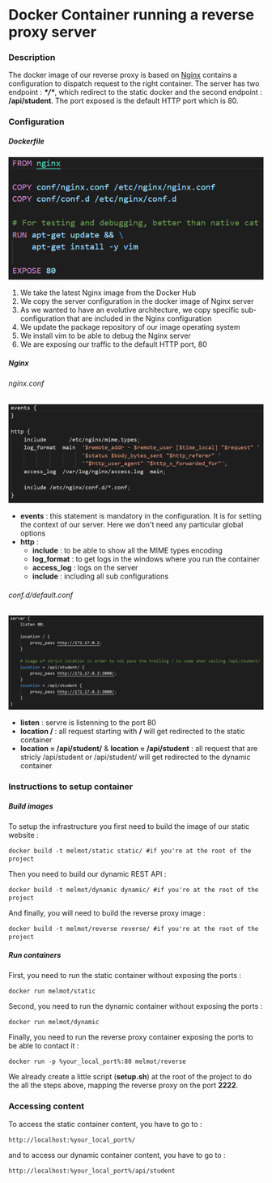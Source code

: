 # Docker Container running a reverse proxy server

### Description

The docker image of our reverse proxy is based on [Nginx](https://hub.docker.com/_/nginx) contains a configuration to dispatch request to the right container. The server has two endpoint : ***\*/\****, which redirect to the static docker and the second endpoint : **/api/student**. The port exposed is the default HTTP port which is 80.

### Configuration	

##### Dockerfile

![](img/dockerfile.PNG)

1. We take the latest Nginx image from the Docker Hub
2. We copy the server configuration in the docker image of Nginx server
3. As we wanted to have an evolutive architecture, we copy specific sub-configuration that are included in the Nginx configuration
4. We update the package repository of our image operating system
5. We install vim to be able to debug the Nginx server
6. We are exposing our traffic to the default HTTP port, 80

##### Nginx

###### nginx.conf

![](img/nginx.PNG)

- **events** : this statement is mandatory in the configuration. It is for setting the context of our server. Here we don't need any particular global options
- **http** : 
  - **include** : to be able to show all the MIME types encoding
  - **log_format** : to get logs in the windows where you run the container
  - **access_log** : logs on the server
  - **include** : including all sub configurations

###### conf.d/default.conf

![](img/default.PNG)

- **listen** : servre is listenning to the port 80
- **location /** : all request starting with **/** will get redirected to the static container
- **location = /api/student/** & **location = /api/student** : all request that are stricly /api/student or /api/student/ will get redirected to the dynamic container

### Instructions to setup container

##### Build images

To setup the infrastructure  you first need to build the image of our static website :

```shell
docker build -t melmot/static static/ #if you're at the root of the project
```

Then you need to build our dynamic REST API :

```shell
docker build -t melmot/dynamic dynamic/ #if you're at the root of the project
```

And finally, you will need to build the reverse proxy image : 

```shell
docker build -t melmot/reverse reverse/ #if you're at the root of the project
```

##### Run containers

First, you need to run the static container without exposing the ports :

```
docker run melmot/static 
```

Second, you need to run the dynamic container without exposing the ports : 

```
docker run melmot/dynamic 
```

Finally, you need to run the reverse proxy container exposing the ports to be able to contact it : 

```
docker run -p %your_local_port%:80 melmot/reverse 
```

We already create a little script (**setup.sh**) at the root of the project to do the all the steps above, mapping the reverse proxy on the port **2222**.

### Accessing content

To access the static container content, you have to go to :

```
http://localhost:%your_local_port%/
```

and to access our dynamic container content, you have to go to : 

```
http://localhost:%your_local_port%/api/student
```

